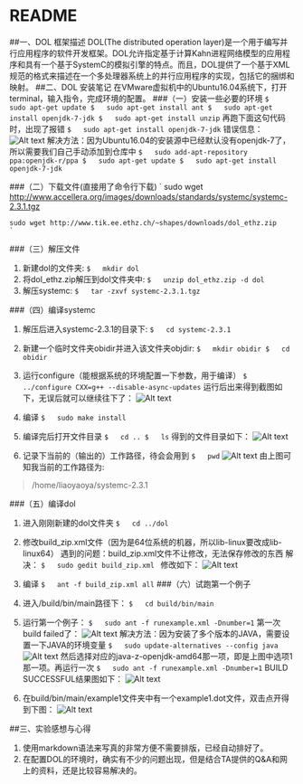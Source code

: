 # README
##一、DOL 框架描述
DOL(The distributed operation layer)是一个用于编写并行应用程序的软件开发框架。DOL允许指定基于计算Kahn进程网络模型的应用程序和具有一个基于SystemC的模拟引擎的特点。而且，DOL提供了一个基于XML规范的格式来描述在一个多处理器系统上的并行应用程序的实现，包括它的捆绑和映射。
##二、DOL 安装笔记
在VMware虚拟机中的Ubuntu16.04系统下，打开terminal，输入指令，完成环境的配置。
###（一）安装一些必要的环境
	`
	$	sudo apt-get update
	$	sudo apt-get install ant
	$ 	sudo apt-get install openjdk-7-jdk
	$	sudo apt-get install unzip
	`
再跑下面这句代码时，出现了报错
	`
	$ 	sudo apt-get install openjdk-7-jdk
	`
错误信息：
![Alt text](./QQ图片20160923143048.png)
解决方法：因为Ubuntu16.04的安装源中已经默认没有openjdk-7了，所以需要我们自己手动添加到仓库中
	`
	$	sudo add-apt-repository ppa:openjdk-r/ppa
	$	sudo apt-get update
	$	sudo apt-get install openjdk-7-jdk  
	`

###（二）下载文件(直接用了命令行下载)
	`
	sudo wget http://www.accellera.org/images/downloads/standards/systemc/systemc-2.3.1.tgz

	sudo wget http://www.tik.ee.ethz.ch/~shapes/downloads/dol_ethz.zip
	`
###（三）解压文件
1. 新建dol的文件夹:
		`
		$	mkdir dol
		`
2. 将dol_ethz.zip解压到dol文件夹中:
		`
		$	unzip dol_ethz.zip -d dol
		`
3. 解压systemc:
		`
		$	tar -zxvf systemc-2.3.1.tgz
		`

###（四）编译systemc
1. 解压后进入systemc-2.3.1的目录下:
		`
		$	cd systemc-2.3.1
		`
2. 新建一个临时文件夹obidir并进入该文件夹objdir:
		`
		$	mkdir obidir
		$	cd obidir
		`
3. 运行configure（能根据系统的环境配置一下参数，用于编译）
		`
		$	../configure CXX=g++ --disable-async-updates
		`
运行后出来得到截图如下，无误后就可以继续往下了：
![Alt text](./QQ截图20161009010847.png)

4. 编译
		`
		$	sudo make install
		`
5. 编译完后打开文件目录
		`
		$	cd ..
		$	ls
		`
得到的文件目录如下：
![Alt text](./QQ截图20161009011439.png)

6. 记录下当前的（输出的）工作路径，待会会用到
		`
		$	pwd
		`
![Alt text](./QQ截图20161009011448.png)
由上图可知我当前的工作路径为:
>/home/liaoyaoya/systemc-2.3.1

###（五）编译dol
1. 进入刚刚新建的dol文件夹
		`
		$	cd ../dol
		`
2. 修改build_zip.xml文件（因为是64位系统的机器，所以lib-linux要改成lib-linux64）
遇到的问题：build_zip.xml文件不让修改，无法保存修改的东西
解决：
		`
		$	sudo gedit build_zip.xml 
		`
修改如下：
![Alt text](./1.PNG)

3. 编译
		`
		$	ant -f build_zip.xml all
		`
###（六）试跑第一个例子
1. 进入/build/bin/main路径下：
		`
		$	cd build/bin/main
		`
2. 运行第一个例子：
		`
		$	sudo ant -f runexample.xml -Dnumber=1
		`
第一次build failed了：
![Alt text](./QQ截图20160923152843.png)
解决方法：因为安装了多个版本的JAVA，需要设置一下JAVA的环境变量
		`
		$	sudo update-alternatives --config java
		`
![Alt text](./QQ截图20160923153505.png)
然后选择对应的java-z-openjdk-amd64那一项，即是上图中选项1那一项。再运行一次
		`
		$	sudo ant -f runexample.xml -Dnumber=1
		`
BUILD SUCCESSFUL结果图如下：
![Alt text](./QQ截图20160923153523.png)

3. 在build/bin/main/example1文件夹中有一个example1.dot文件，双击点开得到下图：
![Alt text](./dot.PNG)


##三、实验感想与心得
1. 使用markdown语法来写真的非常方便不需要排版，已经自动排好了。
2. 在配置DOL的环境时，确实有不少的问题出现，但是结合TA提供的Q&A和网上的资料，还是比较容易解决的。